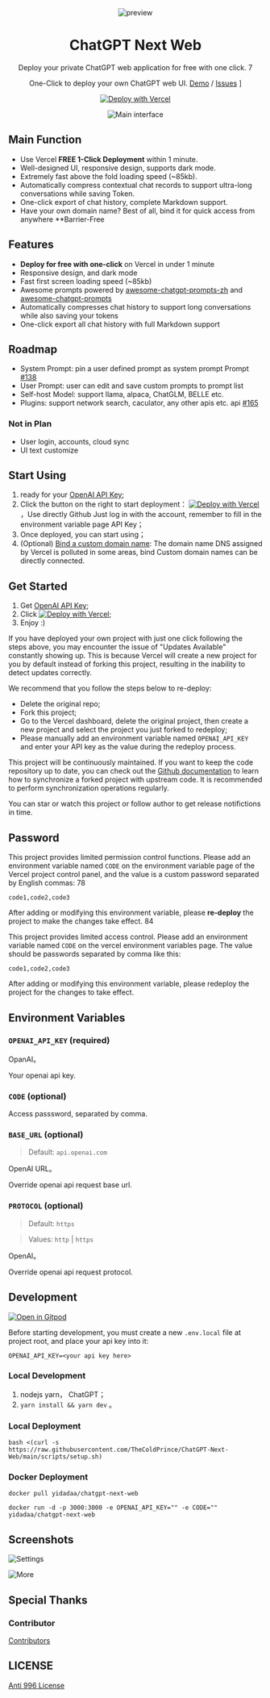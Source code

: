 <div align="center">
<img src="./static/icon.svg" alt="preview"/>

<h1 align="center">ChatGPT Next Web</h1>

Deploy your private ChatGPT web application for free with one click. 7

One-Click to deploy your own ChatGPT web UI.
[Demo](https://chat-gpt-next-web.vercel.app/) / [Issues](https://github.com/TheColdPrince/ChatGPT-Next-Web/issues) ]

[![Deploy with Vercel](https://vercel.com/button)](https://vercel.com/new/clone?repository-url=https%3A%2F%2Fgithub.com%2FTheColdPrince%2FChatGPT-Next-Web&env=OPENAI_API_KEY&env=CODE&project-name=chatgpt-next-web&repository-name=ChatGPT-Next-Web)


![Main interface](./static/cover.png)

</div>

## Main Function

- Use Vercel **FREE 1-Click Deployment** within 1 minute.
- Well-designed UI, responsive design, supports dark mode.
- Extremely fast above the fold loading speed (~85kb).
- Automatically compress contextual chat records to support ultra-long conversations while saving Token.
- One-click export of chat history, complete Markdown support.
- Have your own domain name? Best of all, bind it for quick access from anywhere **Barrier-Free

## Features

- **Deploy for free with one-click** on Vercel in under 1 minute
- Responsive design, and dark mode
- Fast first screen loading speed (~85kb)
- Awesome prompts powered by [awesome-chatgpt-prompts-zh](https://github.com/PlexPt/awesome-chatgpt-prompts-zh) and [awesome-chatgpt-prompts](https://github.com/f/awesome-chatgpt-prompts)
- Automatically compresses chat history to support long conversations while also saving your tokens
- One-click export all chat history with full Markdown support

## Roadmap
- System Prompt: pin a user defined prompt as system prompt Prompt [#138](https://github.com/TheColdPrince/ChatGPT-Next-Web/issues/138)
- User Prompt: user can edit and save custom prompts to prompt list
- Self-host Model: support llama, alpaca, ChatGLM, BELLE etc. 
- Plugins: support network search, caculator, any other apis etc. api [#165](https://github.com/TheColdPrince/ChatGPT-Next-Web/issues/165)

### Not in Plan
- User login, accounts, cloud sync
- UI text customize 

## Start Using

1. ready for your [OpenAI API Key](https://platform.openai.com/account/api-keys);
2. Click the button on the right to start deployment：
   [![Deploy with Vercel](https://vercel.com/button)](https://vercel.com/new/clone?repository-url=https%3A%2F%2Fgithub.com%2FTheColdPrince%2FChatGPT-Next-Web&env=OPENAI_API_KEY&env=CODE&project-name=chatgpt-next-web&repository-name=ChatGPT-Next-Web)，Use directly Github Just log in with the account, remember to fill in the environment variable page API Key；
3. Once deployed, you can start using；
4. (Optional) [Bind a custom domain name](https://vercel.com/docs/concepts/projects/domains/add-a-domain): The domain name DNS assigned by Vercel is polluted in some areas, bind Custom domain names can be directly connected.

## Get Started

1. Get [OpenAI API Key](https://platform.openai.com/account/api-keys);
2. Click
   [![Deploy with Vercel](https://vercel.com/button)](https://vercel.com/new/clone?repository-url=https%3A%2F%2Fgithub.com%2FTheColdPrince%2FChatGPT-Next-Web&env=OPENAI_API_KEY&env=CODE&project-name=chatgpt-next-web&repository-name=ChatGPT-Next-Web);
3. Enjoy :)


If you have deployed your own project with just one click following the steps above, you may encounter the issue of "Updates Available" constantly showing up. This is because Vercel will create a new project for you by default instead of forking this project, resulting in the inability to detect updates correctly.

We recommend that you follow the steps below to re-deploy:

- Delete the original repo;
- Fork this project;
- Go to the Vercel dashboard, delete the original project, then create a new project and select the project you just forked to redeploy;
- Please manually add an environment variable named `OPENAI_API_KEY` and enter your API key as the value during the redeploy process.

This project will be continuously maintained. If you want to keep the code repository up to date, you can check out the [Github documentation](https://docs.github.com/en/pull-requests/collaborating-with-pull-requests/working-with-forks/syncing-a-fork) to learn how to synchronize a forked project with upstream code. It is recommended to perform synchronization operations regularly.

You can star or watch this project or follow author to get release notifictions in time.

## Password

This project provides limited permission control functions. Please add an environment variable named `CODE` on the environment variable page of the Vercel project control panel, and the value is a custom password separated by English commas: 78

```
code1,code2,code3
```

After adding or modifying this environment variable, please **re-deploy** the project to make the changes take effect. 84

This project provides limited access control. Please add an environment variable named `CODE` on the vercel environment variables page. The value should be passwords separated by comma like this:

```
code1,code2,code3
```

After adding or modifying this environment variable, please redeploy the project for the changes to take effect.

## Environment Variables

### `OPENAI_API_KEY` (required)

OpanAI。

Your openai api key.

### `CODE` (optional)


Access passsword, separated by comma.

### `BASE_URL` (optional)

> Default: `api.openai.com`

OpenAI URL。

Override openai api request base url.

### `PROTOCOL` (optional)

> Default: `https`

> Values: `http` | `https`

OpenAI。

Override openai api request protocol.

## Development


[![Open in Gitpod](https://gitpod.io/button/open-in-gitpod.svg)](https://gitpod.io/#https://github.com/TheColdPrince/ChatGPT-Next-Web)


Before starting development, you must create a new `.env.local` file at project root, and place your api key into it:

```
OPENAI_API_KEY=<your api key here>
```

###  Local Development


1.  nodejs  yarn， ChatGPT；
2.  `yarn install && yarn dev` 。

### Local Deployment

```shell
bash <(curl -s https://raw.githubusercontent.com/TheColdPrince/ChatGPT-Next-Web/main/scripts/setup.sh)
```

###  Docker Deployment

```shell
docker pull yidadaa/chatgpt-next-web

docker run -d -p 3000:3000 -e OPENAI_API_KEY="" -e CODE="" yidadaa/chatgpt-next-web
```

##  Screenshots

![ Settings](./static/settings.png)

![ More](./static/more.png)


##  Special Thanks


###  Contributor

[Contributors](https://github.com/TheColdPrince/ChatGPT-Next-Web/graphs/contributors)

## LICENSE

[Anti 996 License](https://github.com/kattgu7/Anti-996-License/blob/master/LICENSE_CN_EN)
